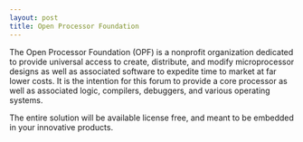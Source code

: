 ```yaml
---
layout: post
title: Open Processor Foundation
---
```


The Open Processor Foundation (OPF) is a nonprofit organization dedicated to provide universal access to create, distribute, and modify microprocessor designs as well as associated software to expedite time to market at far lower costs. It is the intention for this forum to provide a core processor as well as associated logic, compilers, debuggers, and various operating systems. 

The entire solution will be available license free, and meant to be embedded in your innovative products.

